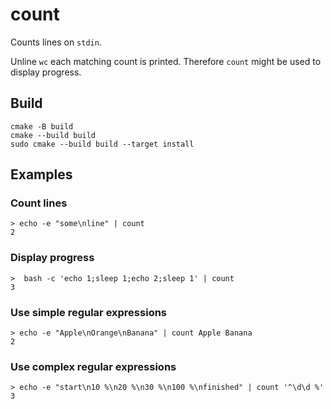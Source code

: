 # count

Counts lines on `stdin`.

Unline `wc` each matching count is printed. Therefore `count` might be used to display progress.

## Build

````
cmake -B build
cmake --build build
sudo cmake --build build --target install
````

## Examples

### Count lines

````
> echo -e "some\nline" | count
2
````

### Display progress

````
>  bash -c 'echo 1;sleep 1;echo 2;sleep 1' | count
3
````

### Use simple regular expressions

````
> echo -e "Apple\nOrange\nBanana" | count Apple Banana
2
````

### Use complex regular expressions

````
> echo -e "start\n10 %\n20 %\n30 %\n100 %\nfinished" | count '^\d\d %'
3
````
